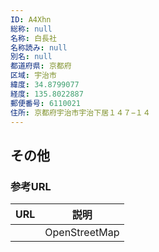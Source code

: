 ```yaml
---
ID: A4Xhn
総称: null
名称: 白長社
名称読み: null
別名: null
都道府県: 京都府
区域: 宇治市
緯度: 34.8799077
経度: 135.8022887
郵便番号: 6110021
住所: 京都府宇治市宇治下居１４７−１４
---
```


## その他

### 参考URL

| URL | 説明          |
| --- | ------------- |
|     | OpenStreetMap |
